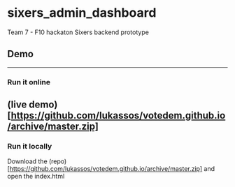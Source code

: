 # sixers_admin_dashboard
Team 7 - F10 hackaton 
Sixers backend prototype

## Demo 
------
### Run it online 

(live demo)[https://github.com/lukassos/votedem.github.io/archive/master.zip]
------
### Run it locally 

Download the (repo)[https://github.com/lukassos/votedem.github.io/archive/master.zip] and open the index.html


